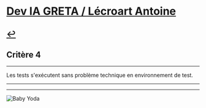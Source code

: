 
# [Dev IA GRETA / Lécroart Antoine](https://github.com/Dev-IA-2024/antoine.lecroart)

[↩️](..)
---

## Critère 4

---

Les tests s'exécutent sans problème technique en environnement de test.

---
---
![Baby Yoda](https://images3.alphacoders.com/110/1108129.jpg)

